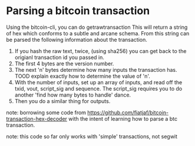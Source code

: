
# Parsing a bitcoin transaction
Using the bitcoin-cli, you can do getrawtransaction <transactionid>
This will return a string of hex which conforms to a subtle and arcane
schema. From this string can be parsed the following information about
the transaction.

1. If you hash the raw text, twice, (using sha256) you can get back to the origianl
   transaction id you passed in.
2. The first 4 bytes are the version number.
3. The next 'n' bytes determine how many inputs the transaction has.
   TOOD explain exactly how to determine the value of 'n'.
4. With the number of inputs, set up an array of inputs, and read off the txid, vout, script_sig and sequence.
   The script_sig requires you to do another 'find how many bytes to handle' dance.
5. Then you do a similar thing for outputs.

note: borrowing some code from
https://github.com/fiatjaf/bitcoin-transaction-hex-decoder with the
intent of learning how to parse a btc transaction.

note: this code so far only works with 'simple' transactions, not segwit
